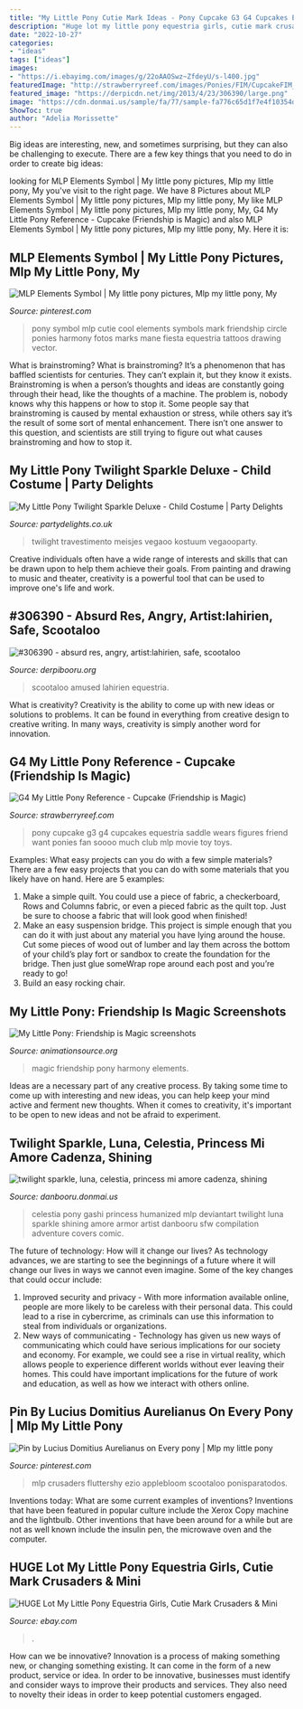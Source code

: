 ```yaml
---
title: "My Little Pony Cutie Mark Ideas - Pony Cupcake G3 G4 Cupcakes Equestria Saddle Wears Figures Friend Want Ponies Fan Soooo Much Club Mlp Movie Toy Toys"
description: "Huge lot my little pony equestria girls, cutie mark crusaders &amp; mini"
date: "2022-10-27"
categories:
- "ideas"
tags: ["ideas"]
images:
- "https://i.ebayimg.com/images/g/22oAAOSwz~ZfdeyU/s-l400.jpg"
featuredImage: "http://strawberryreef.com/images/Ponies/FIM/CupcakeFIM_800_L_collec-jcg.jpg"
featured_image: "https://derpicdn.net/img/2013/4/23/306390/large.png"
image: "https://cdn.donmai.us/sample/fa/77/sample-fa776c65d1f7e4f10354dc6de5db828c.jpg"
ShowToc: true
author: "Adelia Morissette"
---
```



Big ideas are interesting, new, and sometimes surprising, but they can also be challenging to execute. There are a few key things that you need to do in order to create big ideas:

	

		
looking for MLP Elements Symbol | My little pony pictures, Mlp my little pony, My you've visit to the right page. We have 8 Pictures about MLP Elements Symbol | My little pony pictures, Mlp my little pony, My like MLP Elements Symbol | My little pony pictures, Mlp my little pony, My, G4 My Little Pony Reference - Cupcake (Friendship is Magic) and also MLP Elements Symbol | My little pony pictures, Mlp my little pony, My. Here it is:
		
    
## MLP Elements Symbol | My Little Pony Pictures, Mlp My Little Pony, My

<img loading=lazy src="https://i.pinimg.com/736x/df/3d/06/df3d06c69ff170d22f194804a131541e--cool-tattoos-pony-party.jpg" onerror="this.onerror=null;this.src='https://tse3.mm.bing.net/th?id=OIP.n-S7iEtjg7rdz3ndTArtewHaNJ&amp;pid=15.1';" alt="MLP Elements Symbol | My little pony pictures, Mlp my little pony, My">

_Source: pinterest.com_

>pony symbol mlp cutie cool elements symbols mark friendship circle ponies harmony fotos marks mane fiesta equestria tattoos drawing vector. 

	

What is brainstroming?
What is brainstroming? It’s a phenomenon that has baffled scientists for centuries. They can’t explain it, but they know it exists. Brainstroming is when a person’s thoughts and ideas are constantly going through their head, like the thoughts of a machine. The problem is, nobody knows why this happens or how to stop it. Some people say that brainstroming is caused by mental exhaustion or stress, while others say it’s the result of some sort of mental enhancement. There isn’t one answer to this question, and scientists are still trying to figure out what causes brainstroming and how to stop it.

    
## My Little Pony Twilight Sparkle Deluxe - Child Costume | Party Delights

<img loading=lazy src="https://images.partydelights.co.uk/FANC/14/310/front/v1/flxm/3.jpg" onerror="this.onerror=null;this.src='https://tse2.mm.bing.net/th?id=OIP.TyFwHWPLP-9lezVhZCP5bQHaJ3&amp;pid=15.1';" alt="My Little Pony Twilight Sparkle Deluxe - Child Costume | Party Delights">

_Source: partydelights.co.uk_

>twilight travestimento meisjes vegaoo kostuum vegaooparty. 

	

Creative individuals often have a wide range of interests and skills that can be drawn upon to help them achieve their goals. From painting and drawing to music and theater, creativity is a powerful tool that can be used to improve one's life and work.

    
## #306390 - Absurd Res, Angry, Artist:lahirien, Safe, Scootaloo

<img loading=lazy src="https://derpicdn.net/img/2013/4/23/306390/large.png" onerror="this.onerror=null;this.src='https://tse3.mm.bing.net/th?id=OIP.5MWwuHpGLabAfCPgG3yeBgHaL2&amp;pid=15.1';" alt="#306390 - absurd res, angry, artist:lahirien, safe, scootaloo">

_Source: derpibooru.org_

>scootaloo amused lahirien equestria. 

	

What is creativity?
Creativity is the ability to come up with new ideas or solutions to problems. It can be found in everything from creative design to creative writing. In many ways, creativity is simply another word for innovation.

    
## G4 My Little Pony Reference - Cupcake (Friendship Is Magic)

<img loading=lazy src="http://strawberryreef.com/images/Ponies/FIM/CupcakeFIM_800_L_collec-jcg.jpg" onerror="this.onerror=null;this.src='https://tse2.mm.bing.net/th?id=OIP.nPvbNu135pE3QxFOxFwqEAHaHa&amp;pid=15.1';" alt="G4 My Little Pony Reference - Cupcake (Friendship is Magic)">

_Source: strawberryreef.com_

>pony cupcake g3 g4 cupcakes equestria saddle wears figures friend want ponies fan soooo much club mlp movie toy toys. 

	

Examples: What easy projects can you do with a few simple materials?
There are a few easy projects that you can do with some materials that you likely have on hand. Here are 5 examples:
1. Make a simple quilt. You could use a piece of fabric, a checkerboard, Rows and Columns fabric, or even a pieced fabric as the quilt top. Just be sure to choose a fabric that will look good when finished! 
2. Make an easy suspension bridge. This project is simple enough that you can do it with just about any material you have lying around the house. Cut some pieces of wood out of lumber and lay them across the bottom of your child’s play fort or sandbox to create the foundation for the bridge. Then just glue someWrap rope around each post and you’re ready to go! 
3. Build an easy rocking chair.

    
## My Little Pony: Friendship Is Magic Screenshots

<img loading=lazy src="https://www.animationsource.org/sites_content/my_little_poney/img_screenshot/136775.jpg" onerror="this.onerror=null;this.src='https://tse1.mm.bing.net/th?id=OIP.qHBCA3jFcNCRycNdmRiWkQHaEK&amp;pid=15.1';" alt="My Little Pony: Friendship is Magic screenshots">

_Source: animationsource.org_

>magic friendship pony harmony elements. 

	

Ideas are a necessary part of any creative process. By taking some time to come up with interesting and new ideas, you can help keep your mind active and ferment new thoughts. When it comes to creativity, it's important to be open to new ideas and not be afraid to experiment.

    
## Twilight Sparkle, Luna, Celestia, Princess Mi Amore Cadenza, Shining

<img loading=lazy src="https://cdn.donmai.us/sample/fa/77/sample-fa776c65d1f7e4f10354dc6de5db828c.jpg" onerror="this.onerror=null;this.src='https://tse3.mm.bing.net/th?id=OIP.2J9TBUCP5KiwYSjXIKUW7QHaGi&amp;pid=15.1';" alt="twilight sparkle, luna, celestia, princess mi amore cadenza, shining">

_Source: danbooru.donmai.us_

>celestia pony gashi princess humanized mlp deviantart twilight luna sparkle shining amore armor artist danbooru sfw compilation adventure covers comic. 

	

The future of technology: How will it change our lives?
As technology advances, we are starting to see the beginnings of a future where it will change our lives in ways we cannot even imagine. Some of the key changes that could occur include: 
1. Improved security and privacy - With more information available online, people are more likely to be careless with their personal data. This could lead to a rise in cybercrime, as criminals can use this information to steal from individuals or organizations. 
2. New ways of communicating - Technology has given us new ways of communicating which could have serious implications for our society and economy. For example, we could see a rise in virtual reality, which allows people to experience different worlds without ever leaving their homes. This could have important implications for the future of work and education, as well as how we interact with others online. 

    
## Pin By Lucius Domitius Aurelianus On Every Pony | Mlp My Little Pony

<img loading=lazy src="https://i.pinimg.com/736x/ef/4e/03/ef4e03f71b02259dcb7ddea319e4ef54.jpg" onerror="this.onerror=null;this.src='https://tse4.mm.bing.net/th?id=OIP.Pb9jZ_6YwGnEqfOwDOXXnwHaFt&amp;pid=15.1';" alt="Pin by Lucius Domitius Aurelianus on Every pony | Mlp my little pony">

_Source: pinterest.com_

>mlp crusaders fluttershy ezio applebloom scootaloo ponisparatodos. 

	

Inventions today: What are some current examples of inventions?
Inventions that have been featured in popular culture include the Xerox Copy machine and the lightbulb. Other inventions that have been around for a while but are not as well known include the insulin pen, the microwave oven and the computer.

    
## HUGE Lot My Little Pony Equestria Girls, Cutie Mark Crusaders &amp; Mini

<img loading=lazy src="https://i.ebayimg.com/images/g/22oAAOSwz~ZfdeyU/s-l400.jpg" onerror="this.onerror=null;this.src='https://tse2.mm.bing.net/th?id=OIP.3UyrV69fqLiArUL5gRS-tgAAAA&amp;pid=15.1';" alt="HUGE Lot My Little Pony Equestria Girls, Cutie Mark Crusaders &amp; Mini">

_Source: ebay.com_

>. 

	

How can we be innovative?
Innovation is a process of making something new, or changing something existing. It can come in the form of a new product, service or idea. In order to be innovative, businesses must identify and consider ways to improve their products and services. They also need to novelty their ideas in order to keep potential customers engaged.

